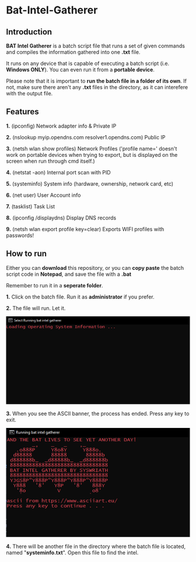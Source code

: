 # Bat-Intel-Gatherer

<h2>Introduction</h2>
<p> <b>BAT Intel Gatherer</b> is a batch script file that runs a set of given commands and compiles the information gathered into one <b>.txt</b> file. </p>
<p> It runs on any device that is capable of executing a batch script (i.e. <b>Windows ONLY</b>). You can even run it from a <b>portable device</b>. </p>
<p> Please note that it is important to <b>run the batch file in a folder of its own</b>. If not, make sure there aren't any <b>.txt</b> files in the directory, as it can interefere with the output file. </p>

<h2>Features</h2>
<p><b>1.</b> (ipconfig) Network adapter info & Private IP</p>
<p><b>2.</b> (nslookup myip.opendns.com resolver1.opendns.com) Public IP</p>
<p><b>3.</b> (netsh wlan show profiles) Network Profiles ('profile name=' doesn't work on portable devices when trying to export, but is displayed on the screen when run through cmd itself.)</p>
<p><b>4.</b> (netstat -aon) Internal port scan with PID</p>
<p><b>5.</b> (systeminfo) System info (hardware, ownership, network card, etc)</p>
<p><b>6.</b> (net user) User Account info</p>
<p><b>7.</b> (tasklist) Task List</p>
<p><b>8.</b> (ipconfig /displaydns) Display DNS records</p>
<p><b>9.</b> (netsh wlan export profile key=clear) Exports WIFI profiles with passwords!</p>

<h2>How to run</h2>
<p>Either you can <b>download</b> this repository, or you can <b>copy paste</b> the batch script code in <b>Notepad</b>, and save the file with a <b>.bat</b></p>
<p>Remember to run it in a <b>seperate folder</b>.</p>
<p><b>1.</b> Click on the batch file. Run it as <b>administrator</b> if you prefer.</p>
<p><b>2.</b> The file will run. Let it.</p>
<img src="loading.png">
<p><b>3.</b> When you see the ASCII banner, the process has ended. Press any key to exit.</p>
<img src="ascii-banner.png">
<p><b>4.</b> There will be another file in the directory where the batch file is located, named "<b>systeminfo.txt</b>". Open this file to find the intel.</p>
